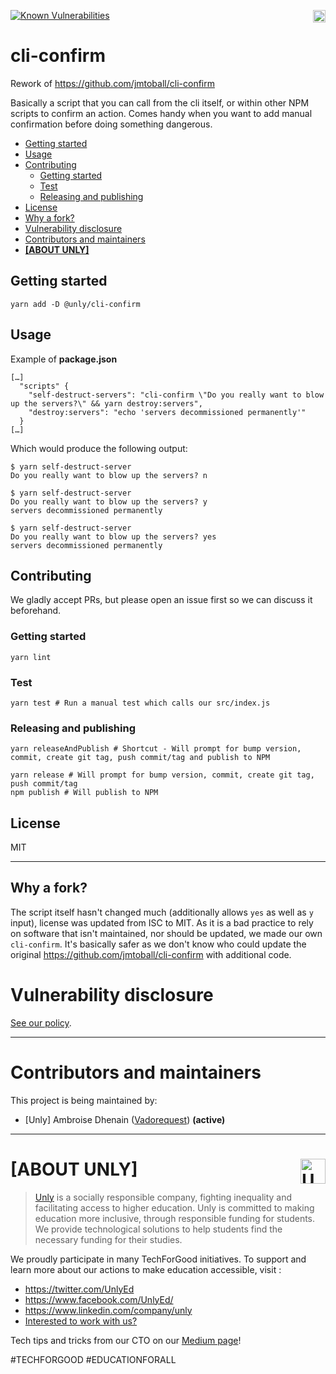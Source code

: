 <a href="https://unly.org"><img src="https://storage.googleapis.com/unly/images/ICON_UNLY.png" align="right" height="20" alt="Unly logo" title="Unly logo" /></a>
[![Known Vulnerabilities](https://snyk.io/test/github/UnlyEd/cli-confirm/badge.svg?targetFile=package.json)](https://snyk.io/test/github/UnlyEd/cli-confirm?targetFile=package.json)

# cli-confirm

Rework of https://github.com/jmtoball/cli-confirm

Basically a script that you can call from the cli itself, or within other NPM scripts to confirm an action.
Comes handy when you want to add manual confirmation before doing something dangerous.

<!-- toc -->

- [Getting started](#getting-started)
- [Usage](#usage)
- [Contributing](#contributing)
  * [Getting started](#getting-started-1)
  * [Test](#test)
  * [Releasing and publishing](#releasing-and-publishing)
- [License](#license)
- [Why a fork?](#why-a-fork)
- [Vulnerability disclosure](#vulnerability-disclosure)
- [Contributors and maintainers](#contributors-and-maintainers)
- [**[ABOUT UNLY]**](#about-unly-)


<!-- tocstop -->

## Getting started

`yarn add -D @unly/cli-confirm`

## Usage

Example of **package.json**
```
[…]
  "scripts" {
    "self-destruct-servers": "cli-confirm \"Do you really want to blow up the servers?\" && yarn destroy:servers",
    "destroy:servers": "echo 'servers decommissioned permanently'"
  }
[…]
```

Which would produce the following output:
```
$ yarn self-destruct-server
Do you really want to blow up the servers? n

$ yarn self-destruct-server
Do you really want to blow up the servers? y
servers decommissioned permanently

$ yarn self-destruct-server
Do you really want to blow up the servers? yes
servers decommissioned permanently
```

## Contributing

We gladly accept PRs, but please open an issue first so we can discuss it beforehand.

### Getting started

```
yarn lint
```

### Test

```
yarn test # Run a manual test which calls our src/index.js
```

### Releasing and publishing

```
yarn releaseAndPublish # Shortcut - Will prompt for bump version, commit, create git tag, push commit/tag and publish to NPM

yarn release # Will prompt for bump version, commit, create git tag, push commit/tag
npm publish # Will publish to NPM
```

## License

MIT

---
## Why a fork?

The script itself hasn't changed much (additionally allows `yes` as well as `y` input), license was updated from ISC to MIT.
As it is a bad practice to rely on software that isn't maintained, nor should be updated, we made our own `cli-confirm`.
It's basically safer as we don't know who could update the original https://github.com/jmtoball/cli-confirm with additional code.

# Vulnerability disclosure

[See our policy](https://github.com/UnlyEd/Unly).

---

# Contributors and maintainers

This project is being maintained by:
- [Unly] Ambroise Dhenain ([Vadorequest](https://github.com/vadorequest)) **(active)**

---

# **[ABOUT UNLY]** <a href="https://unly.org"><img src="https://storage.googleapis.com/unly/images/ICON_UNLY.png" height="40" align="right" alt="Unly logo" title="Unly logo" /></a>

> [Unly](https://unly.org) is a socially responsible company, fighting inequality and facilitating access to higher education. 
> Unly is committed to making education more inclusive, through responsible funding for students. 
We provide technological solutions to help students find the necessary funding for their studies. 

We proudly participate in many TechForGood initiatives. To support and learn more about our actions to make education accessible, visit : 
- https://twitter.com/UnlyEd
- https://www.facebook.com/UnlyEd/
- https://www.linkedin.com/company/unly
- [Interested to work with us?](https://jobs.zenploy.io/unly/about)

Tech tips and tricks from our CTO on our [Medium page](https://medium.com/unly-org/tech/home)!

#TECHFORGOOD #EDUCATIONFORALL
